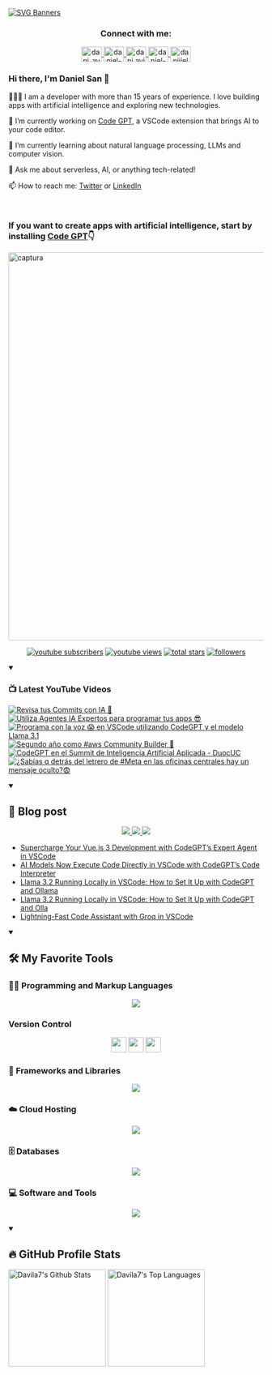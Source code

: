 [![SVG Banners](https://svg-banners.vercel.app/api?type=typeWriter&text1=Daniel%20San%20👨🏽‍💻%20|%20Serverless%20|%20Code%20GPT%20❤️&width=800&height=110)](https://github.com/Akshay090/svg-banners)

<h3 align="center">Connect with me:</h3>
<p align="center">
<a href="https://twitter.com/dani_avila7" target="_blank">
    <img align="center" alt="dani_avila7" height="30" width="40" src="https://skillicons.dev/icons?i=twitter" />
</a>
<a href="https://linkedin.com/in/daniel-avila-arias" target="_blank">
    <img align="center" alt="daniel-avila-arias" height="30"  width="40" src="https://skillicons.dev/icons?i=linkedin" />
</a>
<a href="https://fb.com/dani.avila.arias" target="blank">
    <img align="center" src="https://raw.githubusercontent.com/rahuldkjain/github-profile-readme-generator/master/src/images/icons/Social/facebook.svg" alt="dani.avila.arias" height="30" width="40" />
</a>
<a href="https://instagram.com/daniavila_26" target="_blank">
    <img align="center" alt="daniel-avila-arias" height="30" width="40" src="https://skillicons.dev/icons?i=instagram" />
</a>
<a href="https://www.youtube.com/@daniiielsan?sub_confirmation=1" target="blank">
    <img align="center" src="https://raw.githubusercontent.com/rahuldkjain/github-profile-readme-generator/master/src/images/icons/Social/youtube.svg" alt="daniiielsan" height="30" width="40" />
  </a>
</p>

### Hi there, I'm Daniel San 👋

👨🏽‍💻 I am a developer with more than 15 years of experience. I love building apps with artificial intelligence and exploring new technologies.

🔭 I’m currently working on [Code GPT](https://codegpt.co), a VSCode extension that brings AI to your code editor.

🌱 I’m currently learning about natural language processing, LLMs and computer vision.

💬 Ask me about serverless, AI, or anything tech-related!

📫 How to reach me: [Twitter](https://twitter.com/dani_avila7) or [LinkedIn](https://www.linkedin.com/in/daniel-avila-arias/)

<br>
<h3 aling="center">If you want to create apps with artificial intelligence, start by installing <a href="https://codegpt.co">Code GPT</a>👇</h3>
<a href="https://codegpt.co">
    <img width="766" alt="captura" src="https://github.com/davila7/davila7/assets/6216945/96db4868-8707-4f8d-89ec-a4f45bf7059f">
</a>
<br>
<!-- Social badges section -->
<!-- Badges with custom icons - https://github.com/DenverCoder1/custom-icon-badges -->
<!-- View counter - https://github.com/DenverCoder1/Simple-View-Counter -->
<p align="center">
  <a href="https://www.youtube.com/@daniiielsan?sub_confirmation=1">
    <img alt="youtube subscribers" title="Subscribe to my YouTube channel" src="https://custom-icon-badges.demolab.com/youtube/channel/subscribers/UCNabExUbWCar1WvCGWaPNdQ?color=%23E05D44&label=SUBSCRIBE&logo=video&logoColor=white&style=for-the-badge&labelColor=CE4630"/></a>
  <a href="https://www.youtube.com/@daniiielsan?sub_confirmation=1">
    <img alt="youtube views" title="YouTube views" src="https://custom-icon-badges.demolab.com/youtube/channel/views/UCNabExUbWCar1WvCGWaPNdQ?color=%23E1AD0E&logo=video&logoColor=white&style=for-the-badge&labelColor=C79600"/></a> 
  <a href="https://github.com/davila7?tab=repositories&sort=stargazers">
    <img alt="total stars" title="Total stars on GitHub" src="https://custom-icon-badges.demolab.com/github/stars/davila7?color=55960c&style=for-the-badge&labelColor=488207&logo=star"/></a>
  <a href="https://github.com/davila7?tab=followers">
    <img alt="followers" title="Follow me on Github" src="https://custom-icon-badges.demolab.com/github/followers/davila7?color=236ad3&labelColor=1155ba&style=for-the-badge&logo=person-add&label=Follow&logoColor=white"/></a>
</p>

<details open> 
    <summary><h3>📺 Latest YouTube Videos</h3></summary>

<!-- BEGIN YOUTUBE-CARDS -->
[![Revisa tus Commits con IA 🤯](https://ytcards.demolab.com/?id=hkL1zpW3pi8&title=Revisa+tus+Commits+con+IA+%F0%9F%A4%AF&lang=en&timestamp=1727564426&background_color=%230d1117&title_color=%23ffffff&stats_color=%23dedede&max_title_lines=1&width=250&border_radius=5 "Revisa tus Commits con IA 🤯")](https://www.youtube.com/watch?v=hkL1zpW3pi8)
[![Utiliza Agentes IA Expertos para programar tus apps 😎](https://ytcards.demolab.com/?id=k2VrxN0SGEM&title=Utiliza+Agentes+IA+Expertos+para+programar+tus+apps+%F0%9F%98%8E&lang=en&timestamp=1726349637&background_color=%230d1117&title_color=%23ffffff&stats_color=%23dedede&max_title_lines=1&width=250&border_radius=5 "Utiliza Agentes IA Expertos para programar tus apps 😎")](https://www.youtube.com/watch?v=k2VrxN0SGEM)
[![Programa con la voz 😱 en VSCode utilizando CodeGPT y el modelo Llama 3.1](https://ytcards.demolab.com/?id=QQwpZCrRLgQ&title=Programa+con+la+voz+%F0%9F%98%B1+en+VSCode+utilizando+CodeGPT+y+el+modelo+Llama+3.1&lang=en&timestamp=1725569477&background_color=%230d1117&title_color=%23ffffff&stats_color=%23dedede&max_title_lines=1&width=250&border_radius=5 "Programa con la voz 😱 en VSCode utilizando CodeGPT y el modelo Llama 3.1")](https://www.youtube.com/watch?v=QQwpZCrRLgQ)
[![Segundo año como #aws  Community Builder 👏](https://ytcards.demolab.com/?id=H3Sd1N56b3Q&title=Segundo+a%C3%B1o+como+%23aws++Community+Builder+%F0%9F%91%8F&lang=en&timestamp=1722097493&background_color=%230d1117&title_color=%23ffffff&stats_color=%23dedede&max_title_lines=1&width=250&border_radius=5 "Segundo año como #aws  Community Builder 👏")](https://www.youtube.com/watch?v=H3Sd1N56b3Q)
[![CodeGPT en el Summit de Inteligencia Artificial Aplicada - DuocUC](https://ytcards.demolab.com/?id=bCxZbcBTzrM&title=CodeGPT+en+el+Summit+de+Inteligencia+Artificial+Aplicada+-+DuocUC&lang=en&timestamp=1720026019&background_color=%230d1117&title_color=%23ffffff&stats_color=%23dedede&max_title_lines=1&width=250&border_radius=5 "CodeGPT en el Summit de Inteligencia Artificial Aplicada - DuocUC")](https://www.youtube.com/watch?v=bCxZbcBTzrM)
[![¿Sabías q detrás del letrero de #Meta en las oficinas centrales hay un mensaje oculto?😨](https://ytcards.demolab.com/?id=ynXvptSv_ik&title=%C2%BFSab%C3%ADas+q+detr%C3%A1s+del+letrero+de+%23Meta+en+las+oficinas+centrales+hay+un+mensaje+oculto%3F%F0%9F%98%A8&lang=en&timestamp=1714504486&background_color=%230d1117&title_color=%23ffffff&stats_color=%23dedede&max_title_lines=1&width=250&border_radius=5 "¿Sabías q detrás del letrero de #Meta en las oficinas centrales hay un mensaje oculto?😨")](https://www.youtube.com/watch?v=ynXvptSv_ik)
<!-- END YOUTUBE-CARDS -->

</details>

<details open> 
    <summary><h2>📝 Blog post</h2></summary>
    <p align="center">
        <a href="https://medium.com/@dan.avila7">    
            <img src="https://img.shields.io/badge/Medium-12100E?style=for-the-badge&logo=medium&logoColor=white">
        </a>
        <a href="https://dev.to/dani_avila7">
            <img src="https://img.shields.io/badge/Hashnode-2962FF?style=for-the-badge&logo=hashnode&logoColor=white">
        </a>
        <a href="https://hashnode.com/@danielsan">
            <img src="https://img.shields.io/badge/dev.to-0A0A0A?style=for-the-badge&logo=devdotto&logoColor=white">
        </a>
    </p>

<!-- BLOG-POST-LIST:START -->
- [Supercharge Your Vue.js 3 Development with CodeGPT’s Expert Agent in VSCode](https://medium.com/@dan.avila7/supercharge-your-vue-js-3-development-with-codegpts-expert-agent-in-vscode-1fc2dd6d868e?source=rss-3a9533f001c5------2)
- [AI Models Now Execute Code Directly in VSCode with CodeGPT’s Code Interpreter](https://medium.com/@dan.avila7/ai-models-now-execute-code-directly-in-vscode-with-codegpts-code-interpreter-b8c824e3f919?source=rss-3a9533f001c5------2)
- [Llama 3.2 Running Locally in VSCode: How to Set It Up with CodeGPT and Ollama](https://dev.to/dani_avila7/llama-32-running-locally-in-vscode-how-to-set-it-up-with-codegpt-and-ollama-h1n)
- [Llama 3.2 Running Locally in VSCode: How to Set It Up with CodeGPT and Olla](https://medium.com/latinxinai/llama-3-2-running-locally-in-vscode-how-to-set-it-up-with-codegpt-and-olla-8d33fd29c195?source=rss-3a9533f001c5------2)
- [Lightning-Fast Code Assistant with Groq in VSCode](https://dev.to/dani_avila7/lightning-fast-code-assistant-with-groq-in-vscode-4eme)
<!-- BLOG-POST-LIST:END -->
</details>

<details open> 
  <summary><h2>🛠️ My Favorite Tools</h2></summary>
  <!-- Some badges are from https://github.com/Ileriayo/markdown-badges -->

  <h3>👨‍💻 Programming and Markup Languages</h3>

  <p align="center">
    <a href="https://skillicons.dev">
      <img src="https://skillicons.dev/icons?i=js,cs,py,php,html,css,java,r,solidity,ts" />
    </a>
  </p>

  <h3> Version Control</h3>
  <p align="center">
    <img src="https://user-images.githubusercontent.com/25181517/192108374-8da61ba1-99ec-41d7-80b8-fb2f7c0a4948.png" height="30" width="30">
    <img src="https://user-images.githubusercontent.com/25181517/192108376-c675d39b-90f6-4073-bde6-5a9291644657.png" height="30" width="30">
    <img src="https://user-images.githubusercontent.com/25181517/192108375-268c35e6-ab26-44b2-88bf-e3121a4e5083.png" height="30" width="30">
  </p>

  <h3>🧰 Frameworks and Libraries</h3>
  
  <p align="center">
    <a href="https://skillicons.dev">
      <img src="https://skillicons.dev/icons?i=nodejs,laravel,symfony,angular,nuxtjs,vue,express,bootstrap,jquery,django,dotnet,jest" />
    </a>
  </p>
  
  <h3>☁️ Cloud Hosting</h3>
  
  <p align="center">
    <a href="https://skillicons.dev">
      <img src="https://skillicons.dev/icons?i=aws,gcp,cloudflare,firebase,heroku,vercel,netlify" />
    </a>
  </p>
  
  <h3>🗄️ Databases </h3>
  
  <p align="center">
    <a href="https://skillicons.dev">
      <img src="https://skillicons.dev/icons?i=mysql,dynamodb,mongodb,sqlite,postgres" />
    </a>
  </p>
  
  <h3>💻 Software and Tools</h3>
  
  <p align="center">
    <a href="https://skillicons.dev">
      <img src="https://skillicons.dev/icons?i=git,github,vscode,linux,docker,androidstudio,vim,visualstudio,bash" />
    </a>
  </p>
    
</details>
  
<details open> 
  <summary><h2>🔥 GitHub Profile Stats</h2></summary>
<!-- https://github.com/anuraghazra/github-readme-stats -->

  <a href="https://github.com/anuraghazra/github-readme-stats"><img alt="Davila7's Github Stats" src="https://denvercoder1-github-readme-stats.vercel.app/api/?username=davila7&show_icons=true&include_all_commits=true&count_private=true&theme=react&hide_border=true&bg_color=1F222E&title_color=F85D7F&icon_color=F8D866" height="192px"/></a>
  <a href="https://github.com/anuraghazra/github-readme-stats"><img alt="Davila7's Top Languages" src="https://github-readme-stats.vercel.app/api/top-langs/?username=davila7&langs_count=8&layout=compact&theme=react&hide_border=true&bg_color=1F222E&title_color=F85D7F&icon_color=F8D866&hide=Jupyter%20Notebook" height="192px"/></a>
  <br/>
  
  <!-- https://github.com/ashutosh00710/github-readme-activity-graph -->

  <!-- <a href="https://github.com/ashutosh00710/github-readme-activity-graph"><img alt="davila7's Activity Graph" src="https://github-readme-activity-graph.cyclic.app/graph/?username=davila7&bg_color=1F222E&color=F8D866&line=F85D7F&point=FFFFFF&hide_border=true" /></a> -->
  
</details>
